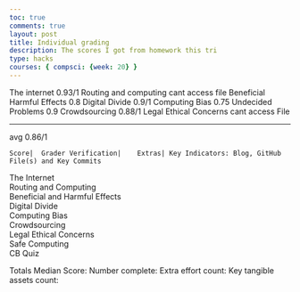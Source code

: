 ```yaml
---
toc: true
comments: true
layout: post
title: Individual grading
description: The scores I got from homework this tri
type: hacks
courses: { compsci: {week: 20} }
---
```


The internet                  0.93/1
Routing and computing         cant access file
Beneficial Harmful Effects    0.8
Digital Divide                0.9/1
Computing Bias                0.75
Undecided Problems            0.9
Crowdsourcing                 0.88/1
Legal Ethical Concerns        cant access File
________________________________________________
avg                           0.86/1

 	Score|	Grader Verification|	Extras|	Key Indicators: Blog, GitHub File(s) and Key Commits
The Internet	 	 	 	 
Routing and Computing	 	 	 	 
Beneficial and Harmful Effects	 	 	 	 
Digital Divide	 	 	 	 
Computing Bias	 	 	 	 
Crowdsourcing	 	 	 	 
Legal Ethical Concerns	 	 	 	 
Safe Computing	 	 	 	 
CB Quiz	 	 	 	 
 	 	 	 	 
Totals	Median Score:	Number complete:	Extra effort count:	Key tangible assets count: